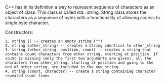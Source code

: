 C++ has in its definition a way to represent sequence of characters as an object of class. This class is called std:: string. String class stores the characters as a sequence of bytes with a functionality of allowing access to single byte character.

Constructors:

	1. string () -- creates an empty string ("")
	2. string (other_string) -- creates a string identical to other_string
	3. string (other_string, position, count) -- creates a string that contains count characters from other_string, starting at position. If count is missing (only the first two arguments are given), all the characters from other_string, starting at position and going to the end of other_string, are included in the new string.
	4. string (count, character) -- create a string containing character repeated count times
